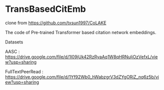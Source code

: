 # TransBasedCitEmb

clone from https://github.com/txsun1997/CoLAKE

The code of Pre-trained Transformer based citation network embeddings.

Datasets 

AASC : https://drive.google.com/file/d/1l09jUk42RzRyaAq1W8qHRNuljOzVefxL/view?usp=sharing

FullTextPeerRead : https://drive.google.com/file/d/1Yf92Wb0_hWabzgrV3dZYgORiZ_nq6z5b/view?usp=sharing
